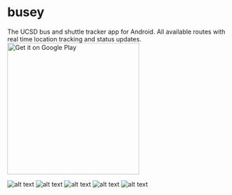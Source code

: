# busey
The UCSD bus and shuttle tracker app for Android. All available routes with real time location tracking and status updates.
<a href="https://play.google.com/store/apps/details?id=com.tempest_blue.str&amp;pcampaignid=MKT-Other-global-all-co-prtnr-py-PartBadge-Mar2515-1"><img alt="Get it on Google Play" src="https://play.google.com/intl/en_us/badges/images/generic/en_badge_web_generic.png" width="300"></a>


![alt text](./images/calculations.webp?raw=true)
![alt text](./images/explorer.webp?raw=true)
![alt text](./images/navigation.webp?raw=true)
![alt text](./images/program.webp?raw=true)
![alt text](./images/timer.webp?raw=true)
